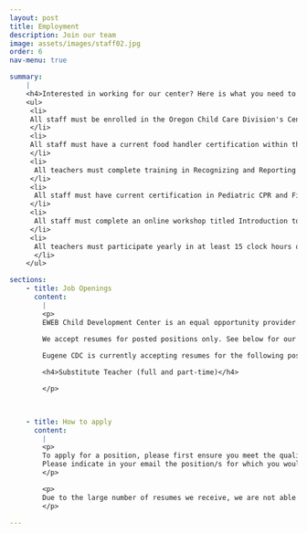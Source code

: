 ```yaml
---
layout: post
title: Employment
description: Join our team
image: assets/images/staff02.jpg
order: 6
nav-menu: true

summary:
    |
    <h4>Interested in working for our center? Here is what you need to know!</h4>
    <ul>
     <li>
     All staff must be enrolled in the Oregon Child Care Division's Central Background Registry prior to employment.
     </li>
     <li>
     All staff must have a current food handler certification within the first 30 days of employment.﻿
     </li>
     <li>
      All teachers must complete training in Recognizing and Reporting Child Abuse and Neglect within the first 90 days of employment.
     </li>
     <li>
      All staff must have current certification in Pediatric CPR and First Aid within the first 90 days of employment.
     </li>
     <li>
      All staff must complete an online workshop titled Introduction to Child Care Health & Safety within the first 30 days of employment.
     </li>
     <li>
      All teachers must participate yearly in at least 15 clock hours of training or education related to child care, of which at least eight clock hours shall be in child development or early childhood education.
      </li>
    </ul>

sections:
    - title: Job Openings
      content:
        |
        <p>
        EWEB Child Development Center is an equal opportunity provider.
        
        We accept resumes for posted positions only. See below for our current openings.

        Eugene CDC is currently accepting resumes for the following positions:

        <h4>Substitute Teacher (full and part-time)</h4>

        </p>

 

    - title: How to apply 
      content:
        |
        <p>
        To apply for a position, please first ensure you meet the qualifications by reviewing the job annoucements above. Submit your resume and three professional references to <b>jobs@ewebcdc.com</b>.
        Please indicate in your email the position/s for which you would like to be considered.
        </p>

        <p>
        Due to the large number of resumes we receive, we are not able to contact all applicants directly. If you are selected for an interview, you will be contacted by phone after the closing date.
        </p>

---
```

